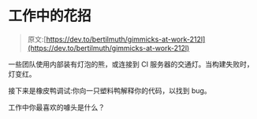 # 工作中的花招

> 原文:[https://dev.to/bertilmuth/gimmicks-at-work-212l](https://dev.to/bertilmuth/gimmicks-at-work-212l)

一些团队使用内部装有灯泡的熊，或连接到 CI 服务器的交通灯。当构建失败时，灯变红。

接下来是橡皮鸭调试:你向一只塑料鸭解释你的代码，以找到 bug。

工作中你最喜欢的噱头是什么？